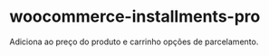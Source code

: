 woocommerce-installments-pro
============================

Adiciona ao preço do produto e carrinho opções de parcelamento.
